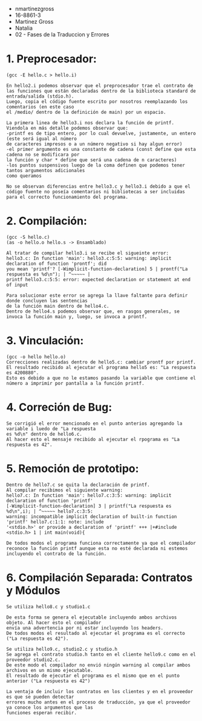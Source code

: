 - nmartinezgross
- 16-8861-3
- Martinez Gross
- Natalia
- 02 - Fases de la Traduccion y Errores
      
      
# 1. Preprocesador:
	(gcc -E hello.c > hello.i)

	En hello2.i podemos observar que el preprocesador trae el contrato de las funciones que están declaradas dentro de la biblioteca standard de entrada/salida (stdio.h).
	Luego, copia el código fuente escrito por nosotros reemplazando los comentarios (en este caso 
	el /medio/ dentro de la definición de main) por un espacio.

	La primera linea de hello3.i nos declara la función de printf. Viendola en más detalle podemos observar que:
	-printf es de tipo entero, por lo cual devuelve, justamente, un entero (este será igual al número 
	de caracteres impresos o a un número negativo si hay algun error)
	-el primer argumento es una constante de cadena (const define que esta cadena no se modificara por 
	la función y char * define que será una cadena de n caracteres)
	-los puntos suspensivos luego de la coma definen que podemos tener tantos argumentos adicionales 
	como queramos

	No se observan diferencias entre hello3.c y hello3.i debido a que el código fuente no poseía comentarios ni bibliotecas a ser incluidas para el correcto funcionamiento del programa.
	


# 2. Compilación:
	(gcc -S hello.c)
	(as -o hello.o hello.s -> Ensamblado)

	Al tratar de compilar hello3.i se recibe el sigueinte error:
	hello3.c: In function 'main': hello3.c:5:5: warning: implicit declaration of function 'prontf'; did
	you mean 'printf'? [-Wimplicit-function-declaration] 5 | prontf("La respuesta es %d\n"); | ^~~~~~ |
	printf hello3.c:5:5: error: expected declaration or statement at end of input

	Para solucionar este error se agrega la llave faltante para definir donde concluyen las sentencias 
	de la función main dentro de hello4.c.
	Dentro de hello4.s podemos observar que, en rasgos generales, se invoca la función main y, luego, se invoca a prontf.
	

# 3. Vinculación:
	(gcc -o hello hello.o)
	Correcciones realizadas dentro de hello5.c: cambiar prontf por printf.
	El resultado recibido al ejecutar el programa hello5 es: "La respuesta es 4200880".
	Esto es debido a que no le estamos pasando la variable que contiene el número a imprimir por pantalla a la función printf.



# 4. Correción de Bug:
	Se corrigió el error mencionado en el punto anterios agregando la variable i luedo de "La respuesta 
	es %d\n" dentro de hello6.c.
	Al hacer esto el mensaje recibido al ejecutar el rpograma es "La respuesta es 42".



# 5. Remoción de prototipo:
	Dentro de hello7.c se quita la declaración de printf.
	Al compilar recibimos el siguiente warning: 
	hello7.c: In function 'main': hello7.c:3:5: warning: implicit declaration of function 'printf' 
	[-Wimplicit-function-declaration] 3 | printf("La respuesta es %d\n",i); | ^~~~~~ hello7.c:3:5:
	warning: incompatible implicit declaration of built-in function 'printf' hello7.c:1:1: note: include
	'<stdio.h>' or provide a declaration of 'printf' +++ |+#include <stdio.h> 1 | int main(void){

	De todos modos el programa funciona correctamente ya que el compilador reconoce la función printf aunque esta no esté declarada ni estemos incluyendo el contrato de la función.



# 6. Compilación Separada: Contratos y Módulos
	Se utiliza hello8.c y studio1.c
	
	De esta forma se genera el ejecutable incluyendo ambos archivos objeto. Al hacer esto el compilador
	envía una advertencia por ni estar incluyendo los headers.
	De todos modos el resultado al ejecutar el programa es el correcto ("La respuesta es 42").

	Se utiliza hello9.c, studio2.c y studio.h
	Se agrega el contrato studio.h tanto en el cliente hello9.c como en el proveedor studio2.c.
	De este modo el compilador no envió ningún warning al compilar ambos archivos en un mismo ejecutable.
	El resultado de ejecutar el programa es el mismo que en el punto anterior ("La respuesta es 42")

	La ventaja de incluir los contratos en los clientes y en el proveedor es que se pueden detectar
	errores mucho antes en el proceso de traducción, ya que el proveedor ya conoce los argumentos que las
	funciones esperan recibir.